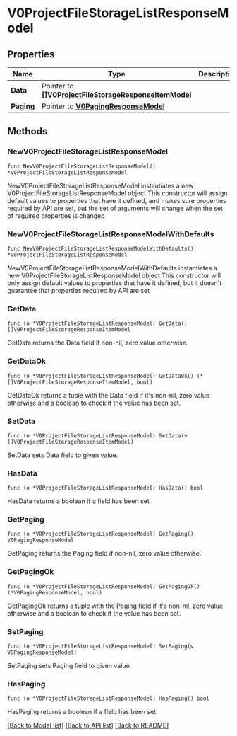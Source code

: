# V0ProjectFileStorageListResponseModel

## Properties

Name | Type | Description | Notes
------------ | ------------- | ------------- | -------------
**Data** | Pointer to [**[]V0ProjectFileStorageResponseItemModel**](V0ProjectFileStorageResponseItemModel.md) |  | [optional] 
**Paging** | Pointer to [**V0PagingResponseModel**](V0PagingResponseModel.md) |  | [optional] 

## Methods

### NewV0ProjectFileStorageListResponseModel

`func NewV0ProjectFileStorageListResponseModel() *V0ProjectFileStorageListResponseModel`

NewV0ProjectFileStorageListResponseModel instantiates a new V0ProjectFileStorageListResponseModel object
This constructor will assign default values to properties that have it defined,
and makes sure properties required by API are set, but the set of arguments
will change when the set of required properties is changed

### NewV0ProjectFileStorageListResponseModelWithDefaults

`func NewV0ProjectFileStorageListResponseModelWithDefaults() *V0ProjectFileStorageListResponseModel`

NewV0ProjectFileStorageListResponseModelWithDefaults instantiates a new V0ProjectFileStorageListResponseModel object
This constructor will only assign default values to properties that have it defined,
but it doesn't guarantee that properties required by API are set

### GetData

`func (o *V0ProjectFileStorageListResponseModel) GetData() []V0ProjectFileStorageResponseItemModel`

GetData returns the Data field if non-nil, zero value otherwise.

### GetDataOk

`func (o *V0ProjectFileStorageListResponseModel) GetDataOk() (*[]V0ProjectFileStorageResponseItemModel, bool)`

GetDataOk returns a tuple with the Data field if it's non-nil, zero value otherwise
and a boolean to check if the value has been set.

### SetData

`func (o *V0ProjectFileStorageListResponseModel) SetData(v []V0ProjectFileStorageResponseItemModel)`

SetData sets Data field to given value.

### HasData

`func (o *V0ProjectFileStorageListResponseModel) HasData() bool`

HasData returns a boolean if a field has been set.

### GetPaging

`func (o *V0ProjectFileStorageListResponseModel) GetPaging() V0PagingResponseModel`

GetPaging returns the Paging field if non-nil, zero value otherwise.

### GetPagingOk

`func (o *V0ProjectFileStorageListResponseModel) GetPagingOk() (*V0PagingResponseModel, bool)`

GetPagingOk returns a tuple with the Paging field if it's non-nil, zero value otherwise
and a boolean to check if the value has been set.

### SetPaging

`func (o *V0ProjectFileStorageListResponseModel) SetPaging(v V0PagingResponseModel)`

SetPaging sets Paging field to given value.

### HasPaging

`func (o *V0ProjectFileStorageListResponseModel) HasPaging() bool`

HasPaging returns a boolean if a field has been set.


[[Back to Model list]](../README.md#documentation-for-models) [[Back to API list]](../README.md#documentation-for-api-endpoints) [[Back to README]](../README.md)


